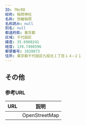 ```yaml
---
ID: fNcRO
総称: 稲荷神社
名称: 世継稲荷
名称読み: null
別名: null
都道府県: 東京都
区域: 千代田区
緯度: 35.6960241
経度: 139.7498596
郵便番号: 1020073
住所: 東京都千代田区九段北１丁目１４−２１
---
```


## その他

### 参考URL

| URL | 説明          |
| --- | ------------- |
|     | OpenStreetMap |
